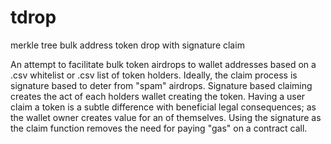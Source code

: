 # tdrop
merkle tree bulk address token drop with signature claim

An attempt to facilitate bulk token airdrops to wallet addresses based on a .csv whitelist or .csv list of token holders. Ideally, the claim process is signature based to deter from "spam" airdrops. Signature based claiming creates the act of each holders wallet creating the token. Having a user claim a token is a subtle difference with beneficial legal consequences; as the wallet owner creates value for an of themselves. Using the signature as the claim function removes the need for paying "gas" on a contract call.
